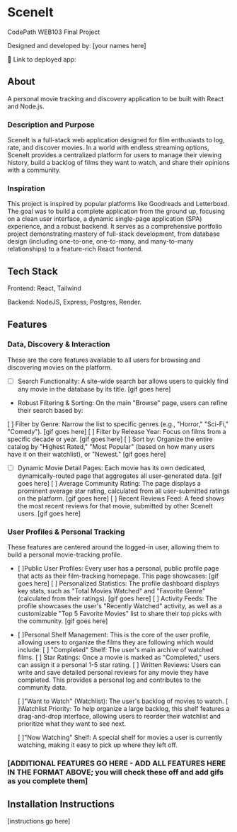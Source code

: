 # SceneIt

CodePath WEB103 Final Project

Designed and developed by: [your names here]

🔗 Link to deployed app:

## About
A personal movie tracking and discovery application to be built with React and Node.js.
### Description and Purpose
SceneIt is a full-stack web application designed for film enthusiasts to log, rate, and discover movies. In a world with endless streaming options, SceneIt provides a centralized platform for users to manage their viewing history, build a backlog of films they want to watch, and share their opinions with a community.

### Inspiration
This project is inspired by popular platforms like Goodreads and Letterboxd. The goal was to build a complete application from the ground up, focusing on a clean user interface, a dynamic single-page application (SPA) experience, and a robust backend. It serves as a comprehensive portfolio project demonstrating mastery of full-stack development, from database design (including one-to-one, one-to-many, and many-to-many relationships) to a feature-rich React frontend.


## Tech Stack

Frontend: React, Tailwind

Backend: NodeJS, Express, Postgres, Render.

## Features

###  Data, Discovery & Interaction
These are the core features available to all users for browsing and discovering movies on the platform.
- [ ] Search Functionality: A site-wide search bar allows users to quickly find any movie in the database by its title.
[gif goes here]
- Robust Filtering & Sorting: On the main "Browse" page, users can refine their search based by:

[ ] Filter by Genre: Narrow the list to specific genres (e.g., "Horror," "Sci-Fi," "Comedy").
[gif goes here]
[ ] Filter by Release Year: Focus on films from a specific decade or year.
[gif goes here]
[ ] Sort by: Organize the entire catalog by "Highest Rated," "Most Popular" (based on how many users have it on their watchlist), or "Newest."
[gif goes here]

- [ ] Dynamic Movie Detail Pages: Each movie has its own dedicated, dynamically-routed page that aggregates all user-generated data.
[gif goes here]
[ ] Average Community Rating: The page displays a prominent average star rating, calculated from all user-submitted ratings on the platform.
[gif goes here]
[ ] Recent Reviews Feed: A feed shows the most recent reviews for that movie, submitted by other SceneIt users.
[gif goes here]

### User Profiles & Personal Tracking
These features are centered around the logged-in user, allowing them to build a personal movie-tracking profile.
- [ ]Public User Profiles: Every user has a personal, public profile page that acts as their film-tracking homepage. This page showcases:
[gif goes here]
    [ ] Personalized Statistics: The profile dashboard displays key stats, such as "Total Movies Watched" and "Favorite Genre" (calculated from their ratings).
    [gif goes here]
    [ ] Activity Feeds: The profile showcases the user's "Recently Watched" activity, as well as a customizable "Top 5 Favorite Movies" list to share their top picks with the community.
    [gif goes here]
- [ ]Personal Shelf Management: This is the core of the user profile, allowing users to organize 
the films they are following which would include: 
    [ ] "Completed" Shelf: The user's main archive of watched films.
    [ ] Star Ratings: Once a movie is marked as "Completed," users can assign it a personal 1-5 star rating.
   [ ] Written Reviews: Users can write and save detailed personal reviews for any movie they have completed. This provides a personal log and contributes to the community data.

    [ ]"Want to Watch" (Watchlist): The user's backlog of movies to watch.
    [ ]Watchlist Priority: To help organize a large backlog, this shelf features a drag-and-drop interface, allowing users to reorder their watchlist and prioritize what they want to see next.

    [ ]"Now Watching" Shelf: A special shelf for movies a user is currently watching, making it easy to pick up where they left off.




### [ADDITIONAL FEATURES GO HERE - ADD ALL FEATURES HERE IN THE FORMAT ABOVE; you will check these off and add gifs as you complete them]

## Installation Instructions

[instructions go here]
